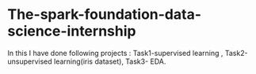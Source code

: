 # The-spark-foundation-data-science-internship
In this I have done following projects : Task1-supervised learning , Task2-unsupervised learning(iris dataset), Task3- EDA.
